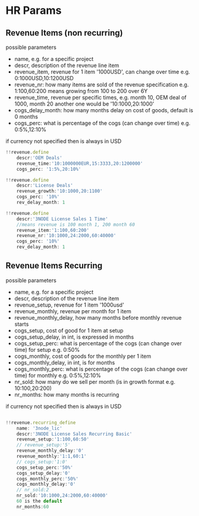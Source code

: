 # HR Params

## Revenue Items (non recurring)

possible parameters

- name, e.g. for a specific project
- descr, description of the revenue line item
- revenue_item, revenue for 1 item '1000USD', can change over time e.g. 0:1000USD,10:1200USD
- revenue_nr: how many items are sold of the revenue specification e.g. 1:100,60:200 means growing from 100 to 200 over 6Y
- revenue_time, revenue per specific times, e.g. month 10, OEM deal of 1000, month 20 another one would be '10:1000,20:1000'
- cogs_delay_month: how many months delay on cost of goods, default is 0 months
- cogs_perc: what is percentage of the cogs (can change over time) e.g. 0:5%,12:10%

if currency not specified then is always in USD

```js
!!revenue.define 
    descr:'OEM Deals'  
    revenue_time:'10:1000000EUR,15:3333,20:1200000'
    cogs_perc: '1:5%,20:10%'  

!!revenue.define 
    descr:'License Deals'  
    revenue_growth:'10:1000,20:1100'
    cogs_perc: '10%'  
    rev_delay_month: 1

!!revenue.define 
    descr:'3NODE License Sales 1 Time'  
    //means revenue is 100 month 1, 200 month 60
    revenue_item:'1:100,60:200'
    revenue_nr:'10:1000,24:2000,60:40000'
    cogs_perc: '10%'
    rev_delay_month: 1
```

## Revenue Items Recurring

possible parameters

- name, e.g. for a specific project
- descr, description of the revenue line item
- revenue_setup, revenue for 1 item '1000usd'
- revenue_monthly, revenue per month for 1 item
- revenue_monthly_delay, how many months before monthly revenue starts
- cogs_setup, cost of good for 1 item at setup
- cogs_setup_delay, in int, is expressed in months
- cogs_setup_perc: what is percentage of the cogs (can change over time) for setup e.g. 0:50%
- cogs_monthly, cost of goods for the monthly per 1 item 
- cogs_monthly_delay, in int, is for months
- cogs_monthly_perc: what is percentage of the cogs (can change over time) for monthly e.g. 0:5%,12:10%
- nr_sold: how many do we sell per month (is in growth format e.g. 10:100,20:200)
- nr_months: how many months is recurring

if currency not specified then is always in USD

```js

!!revenue.recurring_define 
    name: '3node_lic'
    descr:'3NODE License Sales Recurring Basic'  
    revenue_setup:'1:100,60:50'
    // revenue_setup:'5'
    revenue_monthly_delay:'0'
    revenue_monthly:'1:1,60:1'
    // cogs_setup:'1:0'
    cogs_setup_perc:'50%'
    cogs_setup_delay:'0'
    cogs_monthly_perc:'50%'
    cogs_monthly_delay:'0'
    // nr_sold:2
    nr_sold:'10:1000,24:2000,60:40000'
    60 is the default
    nr_months:60 
```

